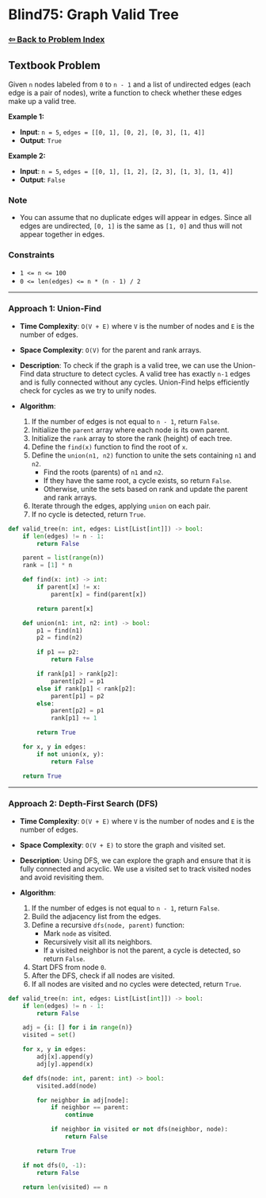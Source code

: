 # Blind75: Graph Valid Tree

### [⇦ Back to Problem Index](../../index.md)

## Textbook Problem

Given `n` nodes labeled from `0` to `n - 1` and a list of undirected edges (each edge is a pair of nodes), write a function to check whether these edges make up a valid tree.

**Example 1:**

-   **Input**: `n = 5`, `edges = [[0, 1], [0, 2], [0, 3], [1, 4]]`
-   **Output**: `True`

**Example 2:**

-   **Input**: `n = 5`, `edges = [[0, 1], [1, 2], [2, 3], [1, 3], [1, 4]]`
-   **Output**: `False`

### Note

-   You can assume that no duplicate edges will appear in edges. Since all edges are undirected, `[0, 1]` is the same as `[1, 0]` and thus will not appear together in edges.

### Constraints

-   `1 <= n <= 100`
-   `0 <= len(edges) <= n * (n - 1) / 2`

---

### Approach 1: Union-Find

-   **Time Complexity**: `O(V + E)` where `V` is the number of nodes and `E` is the number of edges.
-   **Space Complexity**: `O(V)` for the parent and rank arrays.
-   **Description**: To check if the graph is a valid tree, we can use the Union-Find data structure to detect cycles. A valid tree has exactly `n-1` edges and is fully connected without any cycles. Union-Find helps efficiently check for cycles as we try to unify nodes.
-   **Algorithm**:

    1.  If the number of edges is not equal to `n - 1`, return `False`.
    2.  Initialize the `parent` array where each node is its own parent.
    3.  Initialize the `rank` array to store the rank (height) of each tree.
    4.  Define the `find(x)` function to find the root of `x`.
    5.  Define the `union(n1, n2)` function to unite the sets containing `n1` and `n2`.
        -   Find the roots (parents) of `n1` and `n2`.
        -   If they have the same root, a cycle exists, so return `False`.
        -   Otherwise, unite the sets based on rank and update the parent and rank arrays.
    6.  Iterate through the edges, applying `union` on each pair.
    7.  If no cycle is detected, return `True`.

```python
def valid_tree(n: int, edges: List[List[int]]) -> bool:
	if len(edges) != n - 1:
		return False

	parent = list(range(n))
    rank = [1] * n

	def find(x: int) -> int:
		if parent[x] != x:
			parent[x] = find(parent[x])

		return parent[x]

	def union(n1: int, n2: int) -> bool:
		p1 = find(n1)
		p2 = find(n2)

		if p1 == p2:
			return False

		if rank[p1] > rank[p2]:
			parent[p2] = p1
		else if rank[p1] < rank[p2]:
			parent[p1] = p2
		else:
			parent[p2] = p1
			rank[p1] += 1

		return True

	for x, y in edges:
		if not union(x, y):
			return False

	return True
```

---

### Approach 2: Depth-First Search (DFS)

-   **Time Complexity**: `O(V + E)` where `V` is the number of nodes and `E` is the number of edges.
-   **Space Complexity**: `O(V + E)` to store the graph and visited set.
-   **Description**: Using DFS, we can explore the graph and ensure that it is fully connected and acyclic. We use a visited set to track visited nodes and avoid revisiting them.
-   **Algorithm**:

    1.  If the number of edges is not equal to `n - 1`, return `False`.
    2.  Build the adjacency list from the edges.
    3.  Define a recursive `dfs(node, parent)` function:
        -   Mark `node` as visited.
        -   Recursively visit all its neighbors.
        -   If a visited neighbor is not the parent, a cycle is detected, so return `False`.
    4.  Start DFS from node `0`.
    5.  After the DFS, check if all nodes are visited.
    6.  If all nodes are visited and no cycles were detected, return `True`.

```python
def valid_tree(n: int, edges: List[List[int]]) -> bool:
	if len(edges) != n - 1:
		return False

	adj = {i: [] for i in range(n)}
	visited = set()

	for x, y in edges:
		adj[x].append(y)
		adj[y].append(x)

	def dfs(node: int, parent: int) -> bool:
		visited.add(node)

		for neighbor in adj[node]:
			if neighbor == parent:
				continue

			if neighbor in visited or not dfs(neighbor, node):
				return False

		return True

	if not dfs(0, -1):
		return False

	return len(visited) == n
```
